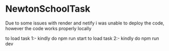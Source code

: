 # NewtonSchoolTask

Due to some issues with render and netify i was unable to deploy the code, however the code works properly locally

to load task 1:- kindly do npm run start
to load task 2:- kindly do npm run dev
